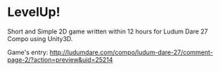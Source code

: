 LevelUp!
========

Short and Simple 2D game written within 12 hours for Ludum Dare 27 Compo using Unity3D.

Game's entry: http://ludumdare.com/compo/ludum-dare-27/comment-page-2/?action=preview&uid=25214
